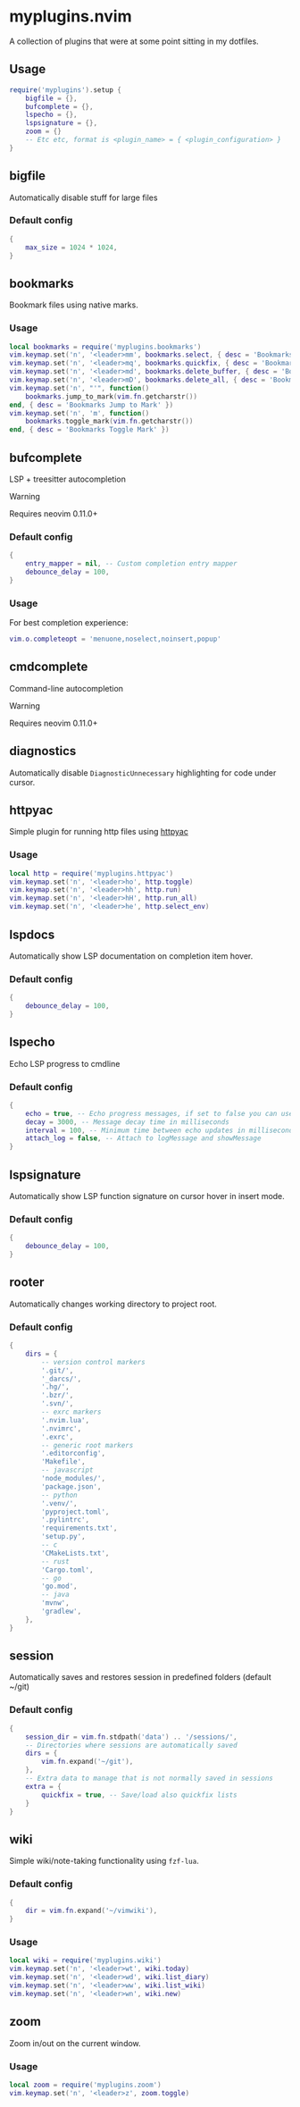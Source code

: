 # myplugins.nvim

A collection of plugins that were at some point sitting in my dotfiles.

## Usage

```lua
require('myplugins').setup {
    bigfile = {},
    bufcomplete = {},
    lspecho = {},
    lspsignature = {},
    zoom = {}
    -- Etc etc, format is <plugin_name> = { <plugin_configuration> }
}
```

## bigfile
Automatically disable stuff for large files

### Default config
```lua
{
    max_size = 1024 * 1024,
}
```

## bookmarks
Bookmark files using native marks.

### Usage

```lua
local bookmarks = require('myplugins.bookmarks')
vim.keymap.set('n', '<leader>mm', bookmarks.select, { desc = 'Bookmarks Select' })
vim.keymap.set('n', '<leader>mq', bookmarks.quickfix, { desc = 'Bookmarks Quickfix' })
vim.keymap.set('n', '<leader>md', bookmarks.delete_buffer, { desc = 'Bookmarks Delete Buffer' })
vim.keymap.set('n', '<leader>mD', bookmarks.delete_all, { desc = 'Bookmarks Delete All' })
vim.keymap.set('n', "'", function()
    bookmarks.jump_to_mark(vim.fn.getcharstr())
end, { desc = 'Bookmarks Jump to Mark' })
vim.keymap.set('n', 'm', function()
    bookmarks.toggle_mark(vim.fn.getcharstr())
end, { desc = 'Bookmarks Toggle Mark' })
```

## bufcomplete
LSP + treesitter autocompletion

> [!WARNING]
> Requires neovim 0.11.0+

### Default config
```lua
{
    entry_mapper = nil, -- Custom completion entry mapper
    debounce_delay = 100,
}
```

### Usage
For best completion experience:

```lua
vim.o.completeopt = 'menuone,noselect,noinsert,popup'
```

## cmdcomplete
Command-line autocompletion

> [!WARNING]
> Requires neovim 0.11.0+

## diagnostics
Automatically disable `DiagnosticUnnecessary` highlighting for code under cursor.

## httpyac
Simple plugin for running http files using [httpyac](https://httpyac.github.io/)

### Usage
```lua
local http = require('myplugins.httpyac')
vim.keymap.set('n', '<leader>ho', http.toggle)
vim.keymap.set('n', '<leader>hh', http.run)
vim.keymap.set('n', '<leader>hH', http.run_all)
vim.keymap.set('n', '<leader>he', http.select_env)
```

## lspdocs
Automatically show LSP documentation on completion item hover.

### Default config
```lua
{
    debounce_delay = 100,
}
```

## lspecho
Echo LSP progress to cmdline

### Default config
```lua
{
    echo = true, -- Echo progress messages, if set to false you can use .message() to get the current message
    decay = 3000, -- Message decay time in milliseconds
    interval = 100, -- Minimum time between echo updates in milliseconds
    attach_log = false, -- Attach to logMessage and showMessage
}
```

## lspsignature
Automatically show LSP function signature on cursor hover in insert mode.

### Default config
```lua
{
    debounce_delay = 100,
}
```

## rooter
Automatically changes working directory to project root.

### Default config
```lua
{
    dirs = {
        -- version control markers
        '.git/',
        '_darcs/',
        '.hg/',
        '.bzr/',
        '.svn/',
        -- exrc markers
        '.nvim.lua',
        '.nvimrc',
        '.exrc',
        -- generic root markers
        '.editorconfig',
        'Makefile',
        -- javascript
        'node_modules/',
        'package.json',
        -- python
        '.venv/',
        'pyproject.toml',
        '.pylintrc',
        'requirements.txt',
        'setup.py',
        -- c
        'CMakeLists.txt',
        -- rust
        'Cargo.toml',
        -- go
        'go.mod',
        -- java
        'mvnw',
        'gradlew',
    },
}
```

## session
Automatically saves and restores session in predefined folders (default ~/git)

### Default config
```lua
{
    session_dir = vim.fn.stdpath('data') .. '/sessions/',
    -- Directories where sessions are automatically saved
    dirs = {
        vim.fn.expand('~/git'),
    },
    -- Extra data to manage that is not normally saved in sessions
    extra = {
        quickfix = true, -- Save/load also quickfix lists
    }
}
```

## wiki
Simple wiki/note-taking functionality using `fzf-lua`.

### Default config
```lua
{
    dir = vim.fn.expand('~/vimwiki'),
}
```

### Usage
```lua
local wiki = require('myplugins.wiki')
vim.keymap.set('n', '<leader>wt', wiki.today)
vim.keymap.set('n', '<leader>wd', wiki.list_diary)
vim.keymap.set('n', '<leader>ww', wiki.list_wiki)
vim.keymap.set('n', '<leader>wn', wiki.new)
```

## zoom
Zoom in/out on the current window.

### Usage
```lua
local zoom = require('myplugins.zoom')
vim.keymap.set('n', '<leader>z', zoom.toggle)
```
